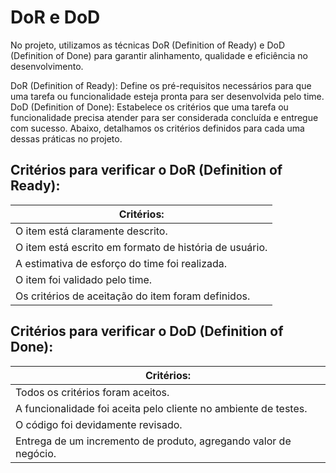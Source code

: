 # DoR e DoD

No projeto, utilizamos as técnicas DoR (Definition of Ready) e DoD (Definition of Done) para garantir alinhamento, qualidade e eficiência no desenvolvimento.

DoR (Definition of Ready): Define os pré-requisitos necessários para que uma tarefa ou funcionalidade esteja pronta para ser desenvolvida pelo time.
DoD (Definition of Done): Estabelece os critérios que uma tarefa ou funcionalidade precisa atender para ser considerada concluída e entregue com sucesso.
Abaixo, detalhamos os critérios definidos para cada uma dessas práticas no projeto.

## Critérios para verificar o DoR (Definition of Ready):

| Critérios: |
| ----------- |
| O item está claramente descrito. | 
| O item está escrito em formato de história de usuário. |
| A estimativa de esforço do time foi realizada. |
| O item foi validado pelo time. |
| Os critérios de aceitação do item foram definidos. |


## Critérios para verificar o DoD (Definition of Done):

| Critérios: |
| ----------- |
| Todos os critérios foram aceitos. | 
| A funcionalidade foi aceita pelo cliente no ambiente de testes. |
| O código foi devidamente revisado. |
| Entrega de um incremento de produto, agregando valor de negócio. |
